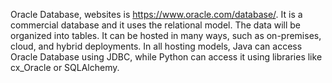 Oracle Database, websites is https://www.oracle.com/database/.  It is a commercial database and it uses the relational model. The data will be organized into tables. It can be hosted in many ways, such as on-premises, cloud, and hybrid deployments. In all hosting models, Java can access Oracle Database using JDBC, while Python can access it using libraries like cx_Oracle or SQLAlchemy.
